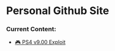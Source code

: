 # Personal Github Site

### Current Content:
- [🎮 PS4 v9.00 Exploit](https://ivanlopezr.github.io/PS4 "PS4 v9.00 Exploit")